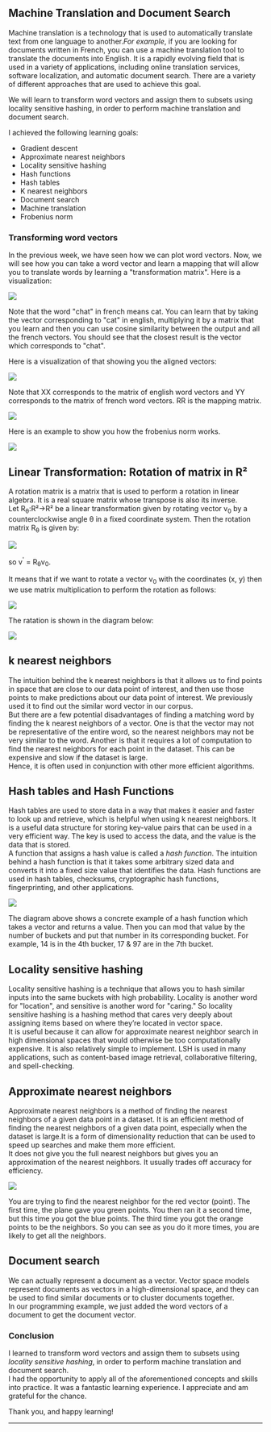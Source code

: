 ## Machine Translation and Document Search

Machine translation is a technology that is used to automatically translate text from one language to another.*For example*, if you are looking for documents written in French, you can use a machine translation tool to translate the documents into English.  It is a rapidly evolving field that is used in a variety of applications, including online translation services, software localization, and automatic document search. There are a variety of different approaches that are used to achieve this goal.

We will learn to transform word vectors and assign them to subsets using locality sensitive hashing, in order to perform machine translation and document search.

I achieved the following learning goals:
* Gradient descent
* Approximate nearest neighbors
* Locality sensitive hashing
* Hash functions
* Hash tables
* K nearest neighbors
* Document search
* Machine translation
* Frobenius norm

### Transforming word vectors
In the previous week, we have seen how we can plot word vectors. Now, we will see how you can take a word vector and learn a mapping that will allow you to translate words by learning a "transformation matrix". Here is a visualization:

<img src="images/transforming word vectors.jpg">

Note that the word "chat" in french means cat. You can learn that by taking the  vector corresponding to "cat" in english, multiplying it by a matrix that you learn and then you can use cosine similarity between the output and all the french vectors. You should see that the closest result is the vector which corresponds to "chat".

Here is a visualization of that showing you the aligned vectors: 

<img src="images/visualization of aligned vectors.jpg">

Note that XX corresponds to the matrix of english word vectors and YY corresponds to the matrix of french word vectors. RR is the mapping matrix.

<img src="images/steps to learn R.jpg">

Here is an example to show you how the frobenius norm works.

<img src="images/forbenius norm.png">

## Linear Transformation: Rotation of matrix in R²
A rotation matrix is a matrix that is used to perform a rotation in linear algebra. It is a real square matrix whose transpose is also its inverse.<br>
Let  R<sub>θ</sub>:R²→R² be a linear transformation given by rotating vector v<sub>0</sub> by a counterclockwise angle θ in a fixed coordinate system. Then the rotation matrix R<sub>θ</sub> is given by:

<img src="images/steps to learn R.jpg">

so
		v<sup>'</sup> = R<sub>θ</sub>v<sub>0</sub>.
    
It means that if we want to rotate a vector v<sub>0</sub>  with the coordinates (x, y) then we use matrix multiplication to perform the rotation as follows:

<img src="images/showing transformation in matrix form.jpg">

The ratation is shown in the diagram below:

<img src="images/diagram of rotation in R2.jpg">

## k nearest neighbors
The intuition behind the k nearest neighbors is that it allows us to find points in space that are close to our data point of interest, and then use those points to make predictions about our data point of interest. We previously used it to find out the similar word vector in our corpus.<br>
But there are a few potential disadvantages of finding a matching word by finding the k nearest neighbors of a vector. One is that the vector may not be representative of the entire word, so the nearest neighbors may not be very similar to the word. Another is that  it requires a lot of computation to find the nearest neighbors for each point in the dataset. This can be expensive and slow if the dataset is large.<br>
Hence, it is often used in conjunction with other more efficient algorithms. 

##  Hash tables and Hash Functions
Hash tables are used to store data in a way that makes it easier and faster to look up and retrieve, which is helpful when using k nearest neighbors. It is a useful data structure for storing key-value pairs that can be used in a very efficient way. The key is used to access the data, and the value is the data that is stored. <br>
A function that assigns a hash value is called a *hash function*. The intuition behind a hash function is that it takes some arbitrary sized data and converts it into a fixed size value that identifies the data. Hash functions are used in hash tables, checksums, cryptographic hash functions, fingerprinting, and other applications.

<img src="images/example of a hash function.jpg">

The diagram above shows a concrete example of a hash function which takes a vector and returns a value. Then you can mod that value by the number of buckets and put that number in its corresponding bucket. For example, 14 is in the 4th bucker, 17 & 97 are in the 7th bucket. 

## Locality sensitive hashing
Locality sensitive hashing is a technique that allows you to hash similar inputs into the same buckets with high probability. Locality is another word for "location", and sensitive is another word for "caring." So locality sensitive hashing is a hashing method that cares very deeply about assigning items based on where they’re located in vector space.<br>
It is useful because it can allow for approximate nearest neighbor search in high dimensional spaces that would otherwise be too computationally expensive. It is also relatively simple to implement. LSH is used in many applications, such as content-based image retrieval, collaborative filtering, and spell-checking.

## Approximate nearest neighbors
Approximate nearest neighbors is a method of finding the nearest neighbors of a given data point in a dataset. It is an efficient method of finding the nearest neighbors of a given data point, especially when the dataset is large.It is a form of dimensionality reduction that can be used to speed up searches and make them more efficient. <br>
It does not give you the full nearest neighbors but gives you an approximation of the nearest neighbors. It usually trades off accuracy for efficiency.

<img src="images/approximate nearest neighbors.jpg">

You are trying to find the nearest neighbor for the red vector (point). The first time, the plane gave you green points. You then ran it a second time, but this time you got the blue points. The third time you got the orange points to be the neighbors. So you can see as you do it more times, you are likely to get all the neighbors.

## Document search
We can actually represent a document as a vector. Vector space models represent documents as vectors in a high-dimensional space, and they can be used to find similar documents or to cluster documents together. <br>
In our programming example, we just added the word vectors of a document to get the document vector. 


### Conclusion
I learned to transform word vectors and assign them to subsets using *locality sensitive hashing*, in order to perform machine translation and document search.<br>
I had the opportunity to apply all of the aforementioned concepts and skills into practice. It was a fantastic learning experience. I appreciate and am grateful for the chance.


Thank you, and happy learning!<br>
***
